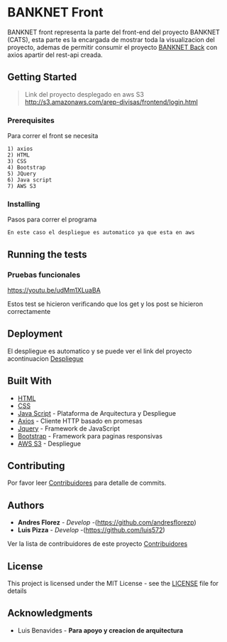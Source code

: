 
# BANKNET Front

BANKNET front representa la parte del front-end del proyecto BANKNET (CATS), esta parte es la encargada de mostrar toda la visualizacion del proyecto, ademas de permitir consumir el proyecto [BANKNET Back](https://github.com/luis572/backend) con axios apartir del rest-api creada.

## Getting Started
> Link del proyecto desplegado en aws S3 http://s3.amazonaws.com/arep-divisas/frontend/login.html

### Prerequisites

Para correr el front se necesita

```
1) axios 
2) HTML
3) CSS
4) Bootstrap
5) JQuery
6) Java script
7) AWS S3
```

### Installing

Pasos para correr el programa
```
En este caso el despliegue es automatico ya que esta en aws
```


## Running the tests

### Pruebas funcionales

https://youtu.be/udMm1XLuaBA


Estos test se hicieron verificando que los get y los post se hicieron correctamente
## Deployment

El despliegue es automatico y se puede ver el link del proyecto acontinuacion
[Despliegue](http://s3.amazonaws.com/arep-divisas/frontend/login.html)


## Built With

* [HTML](https://www.w3schools.com/html/) 
* [CSS](https://www.w3schools.com/css/)
* [Java Script](https://www.w3schools.com/js/) - Plataforma de Arquitectura y Despliegue
* [Axios](https://github.com/axios/axios) - Cliente HTTP basado en promesas
* [Jquery](https://jquery.com/) - Framework de JavaScript
* [Bootstrap](https://getbootstrap.com/) - Framework para paginas responsivas
* [AWS S3](https://www.aws.com/) - Despliegue

## Contributing

Por favor leer [Contribuidores](https://github.com/luis572/front/graphs/contributors) para detalle de commits.


## Authors

* **Andres Florez** - *Develop* -(https://github.com/andresflorezp)
* **Luis Pizza** - *Develop* -(https://github.com/luis572)

 Ver la lista de contribuidores de este proyecto [Contribuidores](https://github.com/nontoa/SHOP-FILES-FRONT/graphs/contributors) 

## License

This project is licensed under the MIT License - see the [LICENSE](https://github.com/heredikon/SHOP-FILES-FRONT/blob/master/LICENSE) file for details

## Acknowledgments

* Luis Benavides - **Para apoyo y creacion de arquitectura**


